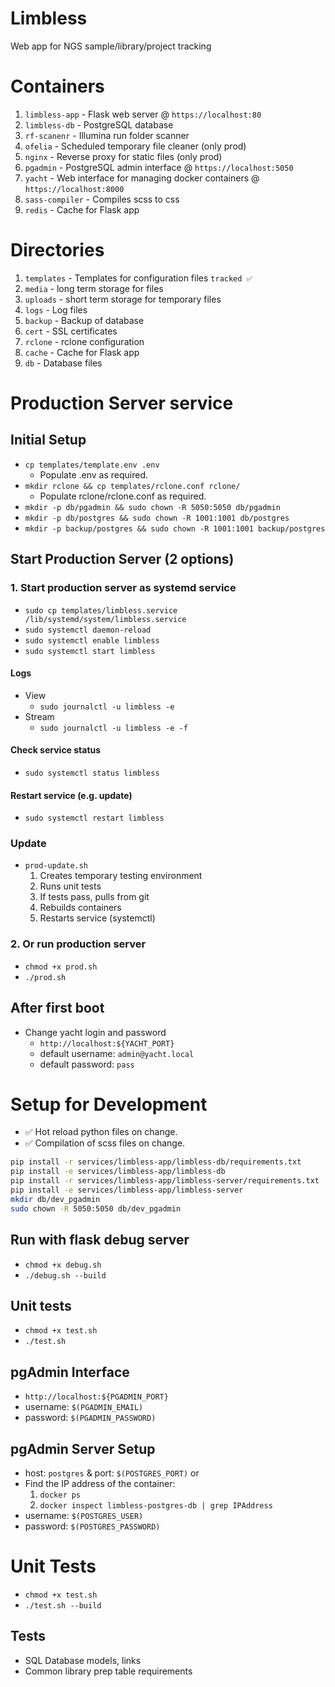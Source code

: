 # Limbless
Web app for NGS sample/library/project tracking

# Containers
1. `limbless-app` - Flask web server @ `https://localhost:80`
1. `limbless-db` - PostgreSQL database
1. `rf-scanenr` - Illumina run folder scanner 
1. `ofelia` - Scheduled temporary file cleaner (only prod)
1. `nginx` - Reverse proxy for static files (only prod)
1. `pgadmin` - PostgreSQL admin interface @ `https://localhost:5050`
1. `yacht` - Web interface for managing docker containers @ `https://localhost:8000`
1. `sass-compiler` - Compiles scss to css
1. `redis` - Cache for Flask app

# Directories
1. `templates` - Templates for configuration files `tracked ✅`
1. `media` - long term storage for files
1. `uploads` - short term storage for temporary files
1. `logs` - Log files
1. `backup` - Backup of database
1. `cert` - SSL certificates
1. `rclone` - rclone configuration
1. `cache` - Cache for Flask app
1. `db` - Database files

# Production Server service

## Initial Setup
- `cp templates/template.env .env`
    - Populate .env as required.
- `mkdir rclone && cp templates/rclone.conf rclone/`
    - Populate rclone/rclone.conf as required.
- `mkdir -p db/pgadmin && sudo chown -R 5050:5050 db/pgadmin`
- `mkdir -p db/postgres && sudo chown -R 1001:1001 db/postgres`
- `mkdir -p backup/postgres && sudo chown -R 1001:1001 backup/postgres`

## Start Production Server (2 options)

### 1. Start production server as systemd service
- `sudo cp templates/limbless.service /lib/systemd/system/limbless.service`
- `sudo systemctl daemon-reload`
- `sudo systemctl enable limbless`
- `sudo systemctl start limbless`

#### Logs
- View
    - `sudo journalctl -u limbless -e`
- Stream
    - `sudo journalctl -u limbless -e -f`
#### Check service status
- `sudo systemctl status limbless`
#### Restart service (e.g. update)
- `sudo systemctl restart limbless`

### Update
- `prod-update.sh`
    1. Creates temporary testing environment
    1. Runs unit tests
    1. If tests pass, pulls from git
    1. Rebuilds containers
    1. Restarts service (systemctl)

### 2. Or run production server
- `chmod +x prod.sh`
- `./prod.sh` 

## After first boot
- Change yacht login and password
    - `http://localhost:${YACHT_PORT}`
    - default username: `admin@yacht.local`
    - default password: `pass`


# Setup for Development

* ✅ Hot reload python files on change.
* ✅ Compilation of scss files on change.

```bash
pip install -r services/limbless-app/limbless-db/requirements.txt
pip install -e services/limbless-app/limbless-db
pip install -r services/limbless-app/limbless-server/requirements.txt
pip install -e services/limbless-app/limbless-server
mkdir db/dev_pgadmin
sudo chown -R 5050:5050 db/dev_pgadmin
```

## Run with flask debug server
- `chmod +x debug.sh`
- `./debug.sh --build`
## Unit tests
- `chmod +x test.sh`
- `./test.sh`

## pgAdmin Interface
- `http://localhost:${PGADMIN_PORT}`
- username: `$(PGADMIN_EMAIL)`
- password: `$(PGADMIN_PASSWORD)`

## pgAdmin Server Setup
- host: `postgres` & port: `$(POSTGRES_PORT)` or
- Find the IP address of the container:
    1. `docker ps`
    2. `docker inspect limbless-postgres-db | grep IPAddress`
- username: `$(POSTGRES_USER)`
- password: `$(POSTGRES_PASSWORD)`


# Unit Tests
- `chmod +x test.sh`
- `./test.sh --build`

## Tests
- SQL Database models, links
- Common library prep table requirements


